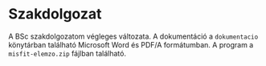 ﻿Szakdolgozat
============

A BSc szakdolgozatom végleges változata. A dokumentáció a `dokumentacio` könytárban található Microsoft Word és PDF/A formátumban.
A program a `misfit-elemzo.zip` fájlban található.